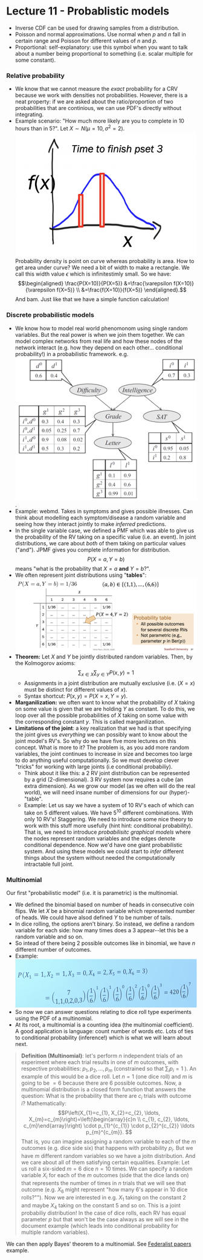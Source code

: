 # Lecture 11 - Probablistic models 


- Inverse CDF can be used for drawing samples from a distribution. 
- Poisson and normal approximations. Use normal when $p$ and $n$ fall in certain range and Poisson for different values of $n$ and $p$.  
- Proportional: self-explanatory: use this symbol when you want to talk about a number being proportional to something (i.e. scalar multiple for some constant). 

### Relative probability 

- We know that we cannot measure the *exact* probability for a CRV because we work with densities not probabilities. However, there is a neat property: if we are asked about the ratio/proportion of two probabilities that are continious, we can use PDF's directly without integrating. 
- Example scenario: "How much more likely are you to complete in 10 hours than in 5?". Let $X \sim N\left(\mu=10, \sigma^{2}=2\right)$. ![|230](attachments/Pasted%20image%2020220315211114.png)
	Probability density is point on curve whereas probability is area. How to get area under curve? We need a bit of width to make a rectangle. We call this width value $\epsilon$ which is infinitestimly small. So we have: $$\begin{aligned} \frac{P(X=10)}{P(X=5)} &=\frac{\varepsilon f(X=10)}{\varepsilon f(X=5)} \\ &=\frac{f(X=10)}{f(X=5)} \end{aligned}.$$ And bam. Just like that we have a simple function calculation! 

### Discrete probabilistic models 

- We know how to model real world phenomonom using single random variables. But the real power is when we join them together. We can model complex networks from real life and how these nodes of the network interact (e.g. how they depend on each other... conditional probability!) in a probabilistic framework. e.g.  ![|300](attachments/Pasted%20image%2020220315212649.png). 
- Example: webmd. Takes in symptoms and gives possible illnesses. Can think about modelling each symptom/disease a random variable and seeing how they interact jointly to make *inferred* predictions. 
- In the single variable case, we defined a PMF which was able to give us the probability of the RV taking on a specific value (i.e. an event). In joint distributions, we care about *both* of them taking on particular values ("and"). JPMF gives you complete information for distribution. $$P(X=a, Y=b)$$ means "what is the probability that $X=a$ **and** $Y=b$?". 
- We often represent joint distributions using "**tables**": ![](attachments/Pasted%20image%2020220315214115.png)
- **Theorem:** Let $X$ and $Y$ be jointly distributed random variables. Then, by the Kolmogorov axioms: $$\sum_{x \in X} \sum_{y \in Y} P(x, y)=1$$
	- Assignments in a joint distribution are mutually exclusive (i.e. $(X=x)$ must be distinct for different values of $x$). 
	- Syntax shortcut:  $P(x, y) = P(X=x, Y=y)$. 
- **Marganilization:** we often want to know what the probability of $X$ taking on some value is given that we are holding $Y$ as constant. To do this, we loop over all the possible probabilities of $X$ taking on some value with the corresponding constant $y$. This is called marganilization. 
- **Limitations of the joint**: a key realization that we had is that specifying the joint gives us *everything* we can possibly want to know about the joint model's RV's. So why do we have five more lectures on this concept. What is more to it? The problem is, as you add more random variables, the joint continues to increase in size and becomes too large to do anything useful computationally. So we must develop clever "tricks" for working with large joints (i.e conditional probabiliy). 
	- Think about it like this: a 2 RV joint distribution can be represented by a grid (2-dimensional). 3 RV system now requires a cube (an extra dimension). As we grow our model (as we often will do the real world), we will need insane number of dimensions for our (hyper)-"table". 
	- Example: Let us say we have a system of 10 RV's each of which can take on 5 different values. We have $5^10$ different combinations. With only 10 RV's! Staggering. We need to introduce some nice theory to work with this stuff more usefully (hint hint: conditional probability). That is, we need to introduce *probabilisitc graphical models* where the nodes represent random variables and the edges denote conditional dependence. Now we'd have one giant probabilistic system. And using these models we could start to *infer* different things about the system without needed the computationally intractable full joint. 

### Multinomial 

Our first "probabilistic model" (i.e. it is parametric) is the multinomial. 

- We defined the binomial based on number of heads in consecutive coin flips. We let $X$ be a binomial random variable which represented number of heads. We could have alsod defined $Y$ to be number of tails. 
- In dice rolling, the options aren't binary. So instead, we define a random variable for each side: how many times does a 3 appear--let this be a random variable and so on. 
- So intead of there being 2 possible outcomes like in binomial, we have $n$ different number of outcomes. 
- Example: ![](attachments/Pasted%20image%2020220315222519.png)
- So now we can answer questions relating to dice roll type experiments using the PDF of a multinomial. 
- At its root, a multinomial is a counting idea (the multinomial coefficient). A good application is language: count number of words etc. Lots of ties to conditional probability (inference!) which is what we will learn about next. 

> **Definition (Multinomial)**: let's perform $n$ independent trials of an experiment where each trial results in one of $m$ outcomes, with respective probabilities: $p_{1}, p_{2}, \ldots, p_{m}$ (constrained so that $\sum_{i} p_{i}=1$ ). An example of this would be a dice roll. Let $n=1$ (one dice roll) and $m$ is going to be $=6$ because there are $6$ possible outcomes. Now, a multinomial distribution is a closed form function that answers the question: What is the probability that there are $c_{i}$ trials with outcome $i$?  Mathematically: $$P\left(X_{1}=c_{1}, X_{2}=c_{2}, \ldots, X_{m}=c_{m}\right)=\left(\begin{array}{c}n \\ c_{1}, c_{2}, \ldots, c_{m}\end{array}\right) \cdot p_{1}^{c_{1}} \cdot p_{2}^{c_{2}} \ldots p_{m}^{c_{m}}. $$
> That is, you can imagine assigning a random variable to each of the $m$ outcomes (e.g. dice side six) that happens with probability $p_i$. But we have $m$ different random variables so we have a joitn distribution. And we care about all of them satisfying certain equalities. Example: Let us roll a six-sided $m=6$ dice $n=10$ times. We can specify a random variable $X_i$ for each of the $m$ outcomes (side that the dice lands on) that represents the number of times in $n$ trials that we will see that outcome (e.g. $X_6$ might represent "how many 6's appear in $10$ dice rolls?""). Now we are interested in e.g. $X_1$ taking on the constant $2$ and maybe $X_4$ taking on the constant $5$ and so on. This is a joint probabiliy distribution! In the case of dice rolls, each RV has equal parameter $p$ but that won't be the case always as we will see in the document example (which leads into conditional probability for multiple random variables). 


We can then apply Bayes' theorem to a multinomial. See [Federalist papers](https://chrispiech.github.io/probabilityForComputerScientists/en/examples/federalist/) example. 